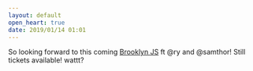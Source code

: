 ```yaml
---
layout: default
open_heart: true
date: 2019/01/14 01:01
---
```


So looking forward to this coming [Brooklyn JS](http://brooklynjs.com) ft @ry and @samthor! Still tickets available! wattt?
